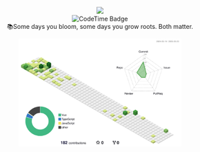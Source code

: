 <p align="center">
<img width="400px" src="https://github.com/user-attachments/assets/82324d0c-bbde-44c1-b3f1-aac2a7e81041" />
<br>
<img href="https://codetime.dev" alt="CodeTime Badge" src="https://img.shields.io/endpoint?style=flat-square&color=b5e7e8&url=https%3A%2F%2Fapi.codetime.dev%2Fv3%2Fusers%2Fshield%3Fuid%3D24899">
<br>
📚Some days you bloom, some days you grow roots. Both matter.
</p>

<p align="center">
<img src="./profile-3d-contrib/profile-green-animate.svg" alt="Github stats" width="75%">
</p>
